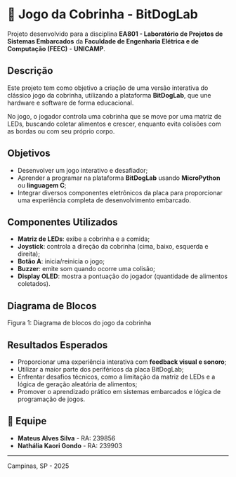 # 🐍 Jogo da Cobrinha - BitDogLab

Projeto desenvolvido para a disciplina **EA801 - Laboratório de Projetos de Sistemas Embarcados** da **Faculdade de Engenharia Elétrica e de Computação (FEEC)** - **UNICAMP**.

## Descrição

Este projeto tem como objetivo a criação de uma versão interativa do clássico jogo da cobrinha, utilizando a plataforma **BitDogLab**, que une hardware e software de forma educacional.

No jogo, o jogador controla uma cobrinha que se move por uma matriz de LEDs, buscando coletar alimentos e crescer, enquanto evita colisões com as bordas ou com seu próprio corpo.

## Objetivos

- Desenvolver um jogo interativo e desafiador;
- Aprender a programar na plataforma **BitDogLab** usando **MicroPython** ou **linguagem C**;
- Integrar diversos componentes eletrônicos da placa para proporcionar uma experiência completa de desenvolvimento embarcado.

##  Componentes Utilizados

- **Matriz de LEDs**: exibe a cobrinha e a comida;
- **Joystick**: controla a direção da cobrinha (cima, baixo, esquerda e direita);
- **Botão A**: inicia/reinicia o jogo;
- **Buzzer**: emite som quando ocorre uma colisão;
- **Display OLED**: mostra a pontuação do jogador (quantidade de alimentos coletados).

## Diagrama de Blocos

Figura 1: Diagrama de blocos do jogo da cobrinha


## Resultados Esperados

- Proporcionar uma experiência interativa com **feedback visual e sonoro**;
- Utilizar a maior parte dos periféricos da placa BitDogLab;
- Enfrentar desafios técnicos, como a limitação da matriz de LEDs e a lógica de geração aleatória de alimentos;
- Promover o aprendizado prático em sistemas embarcados e lógica de programação de jogos.

## 👥 Equipe

- **Mateus Alves Silva** - RA: 239856  
- **Nathália Kaori Gondo** - RA: 239903

---

Campinas, SP - 2025
